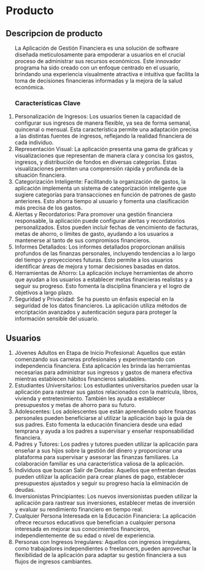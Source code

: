 <!DOCTYPE html>
<html>
<body>
<h1>Producto</h1>
<h2>Descripcion de producto</h2>
<ol>
    <p>La Aplicación de Gestión Financiera es una solución de software diseñada meticulosamente para empoderar a usuarios en el crucial proceso de administrar sus recursos económicos. Este innovador programa ha sido creado con un enfoque centrado en el usuario, brindando una experiencia visualmente atractiva e intuitiva que facilita la toma de decisiones financieras informadas y la mejora de la salud económica.</p>
<h3>Características Clave</h3>
    <li>Personalización de Ingresos: Los usuarios tienen la capacidad de configurar sus ingresos de manera flexible, ya sea de forma semanal, quincenal o mensual. Esta característica permite una adaptación precisa a las distintas fuentes de ingresos, reflejando la realidad financiera de cada individuo.</li>
    <li>Representación Visual: La aplicación presenta una gama de gráficas y visualizaciones que representan de manera clara y concisa los gastos, ingresos, y distribución de fondos en diversas categorías. Estas visualizaciones permiten una comprensión rápida y profunda de la situación financiera.</li>
    <li>Categorización Inteligente: Facilitando la organización de gastos, la aplicación implementa un sistema de categorización inteligente que sugiere categorías para transacciones en función de patrones de gasto anteriores. Esto ahorra tiempo al usuario y fomenta una clasificación más precisa de los gastos.</li>
    <li>Alertas y Recordatorios: Para promover una gestión financiera responsable, la aplicación puede configurar alertas y recordatorios personalizados. Estos pueden incluir fechas de vencimiento de facturas, metas de ahorro, o límites de gasto, ayudando a los usuarios a mantenerse al tanto de sus compromisos financieros.</li>
    <li>Informes Detallados: Los informes detallados proporcionan análisis profundos de las finanzas personales, incluyendo tendencias a lo largo del tiempo y proyecciones futuras. Esto permite a los usuarios identificar áreas de mejora y tomar decisiones basadas en datos.</li>
    <li>Herramientas de Ahorro: La aplicación incluye herramientas de ahorro que ayudan a los usuarios a establecer metas financieras realistas y a seguir su progreso. Esto fomenta la disciplina financiera y el logro de objetivos a largo plazo.</li>
    <li>Seguridad y Privacidad: Se ha puesto un énfasis especial en la seguridad de los datos financieros. La aplicación utiliza métodos de encriptación avanzados y autenticación segura para proteger la información sensible del usuario.</li>
  </ol>
  <h2>Usuarios</h2>
  <ol>
    <li>Jóvenes Adultos en Etapa de Inicio Profesional: Aquellos que están comenzando sus carreras profesionales y experimentando con independencia financiera. Esta aplicación les brinda las herramientas necesarias para administrar sus ingresos y gastos de manera efectiva mientras establecen hábitos financieros saludables.</li>
    <li>Estudiantes Universitarios: Los estudiantes universitarios pueden usar la aplicación para rastrear sus gastos relacionados con la matrícula, libros, vivienda y entretenimiento. También les ayuda a establecer presupuestos y metas de ahorro para su futuro.</li>
    <li>Adolescentes: Los adolescentes que están aprendiendo sobre finanzas personales pueden beneficiarse al utilizar la aplicación bajo la guía de sus padres. Esto fomenta la educación financiera desde una edad temprana y ayuda a los padres a supervisar y enseñar responsabilidad financiera.</li>
    <li>Padres y Tutores: Los padres y tutores pueden utilizar la aplicación para enseñar a sus hijos sobre la gestión del dinero y proporcionar una plataforma para supervisar y asesorar las finanzas familiares. La colaboración familiar es una característica valiosa de la aplicación.</li>
    <li>Individuos que buscan Salir de Deudas: Aquellos que enfrentan deudas pueden utilizar la aplicación para crear planes de pago, establecer presupuestos ajustados y seguir su progreso hacia la eliminación de deudas.</li>
    <li>Inversionistas Principiantes: Los nuevos inversionistas pueden utilizar la aplicación para rastrear sus inversiones, establecer metas de inversión y evaluar su rendimiento financiero en tiempo real.</li> 
    <li>Cualquier Persona Interesada en la Educación Financiera: La aplicación ofrece recursos educativos que benefician a cualquier persona interesada en mejorar sus conocimientos financieros, independientemente de su edad o nivel de experiencia.</li>
   <li>Personas con Ingresos Irregulares: Aquellos con ingresos irregulares, como trabajadores independientes o freelancers, pueden aprovechar la flexibilidad de la aplicación para adaptar su gestión financiera a sus flujos de ingresos cambiantes.</li>
  </body>
</html>